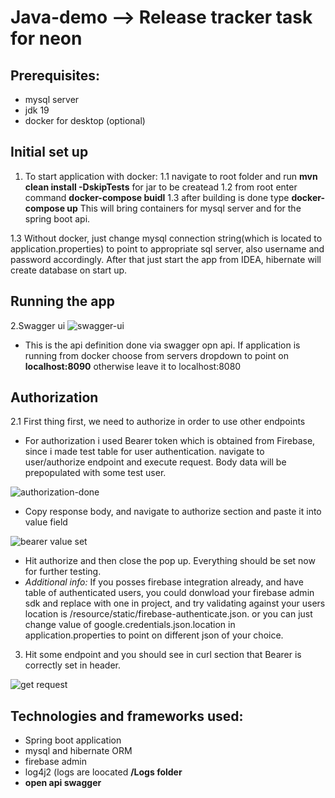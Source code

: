 # Java-demo --> Release tracker task for neon

## Prerequisites:
- mysql server
- jdk 19
- docker for desktop (optional)

## Initial set up
1. To start application with docker:
1.1 navigate to root folder and run <b>mvn clean install -DskipTests</b> for jar to be createad
1.2 from root enter command <b>docker-compose buidl</b>
1.3 after building is done type <b>docker-compose up</b> This will bring containers for mysql server and for the spring boot api.

1.3 Without docker, just change mysql connection string(which is located to application.properties) to point to appropriate sql server, also username and password accordingly. After that just start the app from IDEA, hibernate will create database on start up.

## Running the app

2.Swagger ui 
![swagger-ui](https://user-images.githubusercontent.com/2013682/219371027-08496ce5-d327-4ceb-9ce7-bae4c1855c26.PNG)

- This is the api definition done via swagger opn api. If application is running from docker choose from servers dropdown to point on <b>localhost:8090</b> otherwise leave it to localhost:8080

## Authorization
2.1 First thing first, we need to authorize in order to use other endpoints
- For authorization i used Bearer token which is obtained from Firebase, since i made test table for user authentication.
  navigate to user/authorize endpoint and execute request. Body data will be prepopulated with some test user.
    
![authorization-done](https://user-images.githubusercontent.com/2013682/219372721-7cafe562-80c2-4769-8e0b-d0cbb45de352.PNG)

- Copy response body, and navigate to authorize section and paste it into value field

![bearer value set](https://user-images.githubusercontent.com/2013682/219373732-71d9b734-4a20-4d0f-a87d-bc07ba2cec1d.PNG)

 - Hit authorize and then close the pop up. Everything should be set now for further testing.
 - <i> Additional info:</i> If you posses firebase  integration already, and have table of authenticated users, you could donwload your firebase admin sdk and 
replace with one in project, and try validating against your users location is /resource/static/firebase-authenticate.json. or you can just change value of google.credentials.json.location in application.properties to point on different json of your choice.


3. Hit some endpoint and you should see in curl section that Bearer is correctly set in header.

![get request](https://user-images.githubusercontent.com/2013682/219374168-f679e1f6-f4ee-4f56-bdd5-f566009c244e.PNG)

## Technologies and frameworks used:
- Spring boot application 
- mysql and hibernate ORM
- firebase admin
- log4j2 (logs are loocated  <b>/Logs<b> folder
- open api swagger 

